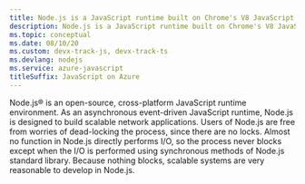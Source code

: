 ```yaml
---
title: Node.js is a JavaScript runtime built on Chrome's V8 JavaScript engine
description: Node.js is a JavaScript runtime built on Chrome's V8 JavaScript engine
ms.topic: conceptual
ms.date: 08/10/20
ms.custom: devx-track-js, devx-track-ts
ms.devlang: nodejs
ms.service: azure-javascript
titleSuffix: JavaScript on Azure
---
```


Node.js® is an open-source, cross-platform JavaScript runtime environment. As an asynchronous event-driven JavaScript runtime, Node.js is designed to build scalable network applications. Users of Node.js are free from worries of dead-locking the process, since there are no locks. Almost no function in Node.js directly performs I/O, so the process never blocks except when the I/O is performed using synchronous methods of Node.js standard library. Because nothing blocks, scalable systems are very reasonable to develop in Node.js.